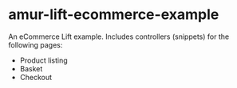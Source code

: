 amur-lift-ecommerce-example
===========================

An eCommerce Lift example. Includes controllers (snippets) for the following pages:
- Product listing
- Basket
- Checkout 